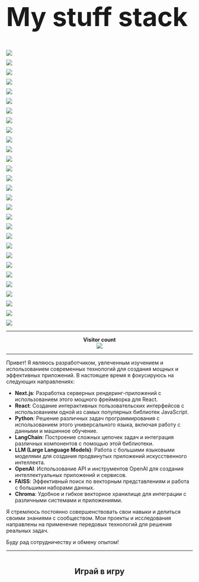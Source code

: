 

<h1 style="font-size:70px;">My stuff stack</h1>
<div style='display: grid; grid-template-rows: repeat(3, 1fr); gap: 10px;'>
 <img src="https://img.shields.io/badge/ChatGPT-74aa9c?style=for-the-badge&logo=openai&logoColor=white"/>
 <img src="https://img.shields.io/badge/Bootstrap-563D7C?style=for-the-badge&logo=bootstrap&logoColor=white"/>
 <img src="https://img.shields.io/badge/Express%20js-000000?style=for-the-badge&logo=express&logoColor=white"/>
 <img src="https://img.shields.io/badge/fastapi-109989?style=for-the-badge&logo=FASTAPI&logoColor=white"/>
 <img src="https://img.shields.io/badge/Font_Awesome-339AF0?style=for-the-badge&logo=fontawesome&logoColor=white"/>
 <img src="https://img.shields.io/badge/GitHub%20Pages-222222?style=for-the-badge&logo=GitHub%20Pages&logoColor=white"/>
 <img src="https://img.shields.io/badge/jQuery-0769AD?style=for-the-badge&logo=jquery&logoColor=white"/>
 <img src="https://img.shields.io/badge/JWT-000000?style=for-the-badge&logo=JSON%20web%20tokens&logoColor=white"/>
 <img src="https://img.shields.io/badge/next%20js-000000?style=for-the-badge&logo=nextdotjs&logoColor=white"/>
 <img src="https://img.shields.io/badge/React-20232A?style=for-the-badge&logo=react&logoColor=61DAFB"/>
 <img src="https://img.shields.io/badge/npm-CB3837?style=for-the-badge&logo=npm&logoColor=white"/>
 <img src="https://img.shields.io/badge/Postman-FF6C37?style=for-the-badge&logo=Postman&logoColor=white"/>
 <img src="https://img.shields.io/badge/Sass-CC6699?style=for-the-badge&logo=sass&logoColor=white"/>
 <img src="https://img.shields.io/badge/Tailwind_CSS-38B2AC?style=for-the-badge&logo=tailwind-css&logoColor=white"/>
 <img src="https://img.shields.io/badge/Vite-B73BFE?style=for-the-badge&logo=vite&logoColor=FFD62E"/>
 <img src="https://img.shields.io/badge/Webpack-8DD6F9?style=for-the-badge&logo=Webpack&logoColor=white"/>
 <img src="https://img.shields.io/badge/Yarn-2C8EBB?style=for-the-badge&logo=yarn&logoColor=white"/>
 <img src="https://img.shields.io/badge/VSCode-0078D4?style=for-the-badge&logo=visual%20studio%20code&logoColor=white"/>
 <img src="https://img.shields.io/badge/ThreeJs-black?style=for-the-badge&logo=three.js&logoColor=white"/>
 <img src="https://img.shields.io/badge/CSS3-1572B6?style=for-the-badge&logo=css3&logoColor=white"/>
 <img src="https://img.shields.io/badge/HTML5-E34F26?style=for-the-badge&logo=html5&logoColor=white"/>
 <img src="https://img.shields.io/badge/JavaScript-323330?style=for-the-badge&logo=javascript&logoColor=F7DF1E"/>
 <img src="https://img.shields.io/badge/json-5E5C5C?style=for-the-badge&logo=json&logoColor=white"/>
 <img src="https://img.shields.io/badge/Pandas-2C2D72?style=for-the-badge&logo=pandas&logoColor=white"/>
 <img src="https://img.shields.io/badge/Python-FFD43B?style=for-the-badge&logo=python&logoColor=blue"/>
 <img src="https://img.shields.io/badge/eslint-3A33D1?style=for-the-badge&logo=eslint&logoColor=white"/>
 <img src="https://img.shields.io/badge/prettier-1A2C34?style=for-the-badge&logo=prettier&logoColor=F7BA3E"/>
 <img src="https://img.shields.io/badge/MongoDB-4EA94B?style=for-the-badge&logo=mongodb&logoColor=white"/>
 <img src="https://img.shields.io/badge/Vercel-000000?style=for-the-badge&logo=vercel&logoColor=white"/>

</div>
<hr/>
<p align="center"> 
  <b>Visitor count</b><br>
  <img src="https://profile-counter.glitch.me/lenzwa/count.svg" />
</p>
<hr/>
   Привет! Я являюсь разработчиком, увлеченным изучением и использованием современных технологий для создания мощных и эффективных приложений. В настоящее время я фокусируюсь на следующих направлениях:

- **Next.js**: Разработка серверных рендеринг-приложений с использованием этого мощного фреймворка для React.
- **React**: Создание интерактивных пользовательских интерфейсов с использованием одной из самых популярных библиотек JavaScript.
- **Python**: Решение различных задач программирования с использованием этого универсального языка, включая работу с данными и машинное обучение.
- **LangChain**: Построение сложных цепочек задач и интеграция различных компонентов с помощью этой библиотеки.
- **LLM (Large Language Models)**: Работа с большими языковыми моделями для создания продвинутых приложений искусственного интеллекта.
- **OpenAI**: Использование API и инструментов OpenAI для создания интеллектуальных приложений и сервисов.
- **FAISS**: Эффективный поиск по векторным представлениям и работа с большими наборами данных.
- **Chroma**: Удобное и гибкое векторное хранилище для интеграции с различными системами и приложениями.

Я стремлюсь постоянно совершенствовать свои навыки и делиться своими знаниями с сообществом. Мои проекты и исследования направлены на применение передовых технологий для решения реальных задач.

Буду рад сотрудничеству и обмену опытом!
  </div>
  <hr/>
  <div style='display:flex;justify-content:center;' align='center'>
<h2>Играй в игру</h2>

  </div>
<!--
**lenzwa/lenzwa** is a ✨ _special_ ✨ repository because its `README.md` (this file) appears on your GitHub profile.

Here are some ideas to get you started:

- 🔭 I’m currently working on ...
- 🌱 I’m currently learning ...
- 👯 I’m looking to collaborate on ...
- 🤔 I’m looking for help with ...
- 💬 Ask me about ...
- 📫 How to reach me: ...
- 😄 Pronouns: ...
- ⚡ Fun fact: ...
-->
